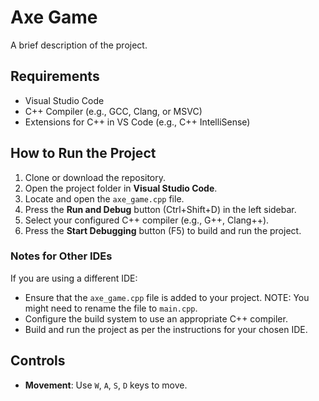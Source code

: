 # Axe Game

A brief description of the project.

## Requirements

- Visual Studio Code
- C++ Compiler (e.g., GCC, Clang, or MSVC)
- Extensions for C++ in VS Code (e.g., C++ IntelliSense)

## How to Run the Project

1. Clone or download the repository.
2. Open the project folder in **Visual Studio Code**.
3. Locate and open the `axe_game.cpp` file.
4. Press the **Run and Debug** button (Ctrl+Shift+D) in the left sidebar.
5. Select your configured C++ compiler (e.g., G++, Clang++).
6. Press the **Start Debugging** button (F5) to build and run the project.

### Notes for Other IDEs

If you are using a different IDE:
- Ensure that the `axe_game.cpp` file is added to your project. NOTE: You might need to rename the file to `main.cpp`.
- Configure the build system to use an appropriate C++ compiler.
- Build and run the project as per the instructions for your chosen IDE.

## Controls

- **Movement**: Use `W`, `A`, `S`, `D` keys to move.
